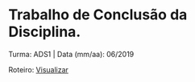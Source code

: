 # Trabalho de Conclusão da Disciplina.

Turma: ADS1 | Data (mm/aa): 06/2019

Roteiro: [Visualizar](https://github.com/guinhx/tcd/blob/master/roteiro.pdf)
